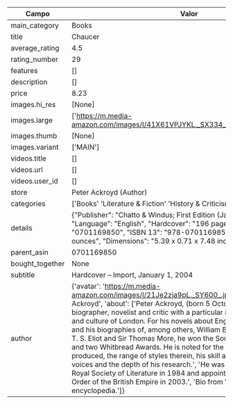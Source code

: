 | Campo | Valor |
|-------|-------|
| main_category | Books |
| title | Chaucer |
| average_rating | 4.5 |
| rating_number | 29 |
| features | [] |
| description | [] |
| price | 8.23 |
| images.hi_res | [None] |
| images.large | ['https://m.media-amazon.com/images/I/41X61VPJYKL._SX334_BO1,204,203,200_.jpg'] |
| images.thumb | [None] |
| images.variant | ['MAIN'] |
| videos.title | [] |
| videos.url | [] |
| videos.user_id | [] |
| store | Peter Ackroyd (Author) |
| categories | ['Books' 'Literature & Fiction' 'History & Criticism'] |
| details | {"Publisher": "Chatto & Windus; First Edition (January 1, 2004)", "Language": "English", "Hardcover": "196 pages", "ISBN 10": "0701169850", "ISBN 13": "978-0701169855", "Item Weight": "10.1 ounces", "Dimensions": "5.39 x 0.71 x 7.48 inches"} |
| parent_asin | 0701169850 |
| bought_together | None |
| subtitle | Hardcover – Import, January 1, 2004 |
| author | {'avatar': 'https://m.media-amazon.com/images/I/21Je2zja9pL._SY600_.jpg', 'name': 'Peter Ackroyd', 'about': ['Peter Ackroyd, (born 5 October 1949) is an English biographer, novelist and critic with a particular interest in the history and culture of London. For his novels about English history and culture and his biographies of, among others, William Blake, Charles Dickens, T. S. Eliot and Sir Thomas More, he won the Somerset Maugham Award and two Whitbread Awards. He is noted for the volume of work he has produced, the range of styles therein, his skill at assuming different voices and the depth of his research.', 'He was elected a fellow of the Royal Society of Literature in 1984 and appointed a Commander of the Order of the British Empire in 2003.', 'Bio from Wikipedia, the free encyclopedia.']} |
